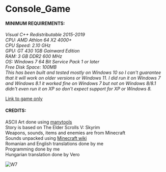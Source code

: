 
# Console_Game  
  
#### **MINIMUM REQUIREMENTS:**  
_Visual C++ Redistributable 2015-2019  
CPU: AMD Athlon 64 X2 4000+  
CPU Speed: 2.10 GHz  
GPU: GT 430 1GB Gainward Edition  
RAM: 3 GB DDR2 600 MHz  
OS: Windows 7 64 Bit Service Pack 1 or later  
Free Disk Space: 100MB  
This has been built and tested mostly on Windows 10 so I can't guarantee that it will work on older versions or Windows 11. I did run it on Windows 7 and Windows 8.1 it worked fine on Windows 7 but not on Windows 8/8.1 didn't even run it on XP so don't expect support for XP or Windows 8._   
  
[Link to game only](https://github.com/AurasV/Finished-Console-Game)  
  
#### **CREDITS:**  
ASCII Art done using [manytools](https://manytools.org/hacker-tools/convert-images-to-ascii-art/)  
Story is based on The Elder Scrolls V: Skyrim  
Weapons, sounds, items and enemies are from Minecraft  
Sounds unpacked using [Minecraft wiki](https://minecraft.fandom.com/wiki/Tutorials/Sound_directory)  
Romanian and English translations done by me  
Programming done by me  
Hungarian translation done by Vero  
  
  
![W7](https://user-images.githubusercontent.com/80701407/152657374-245b6954-e32b-438a-81d9-4bb1b2d342ef.png)
